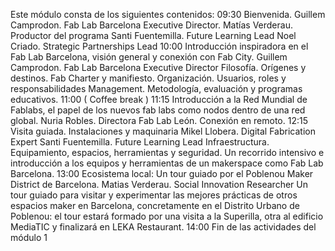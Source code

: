 Este módulo consta de los siguientes contenidos:
09:30	Bienvenida.
Guillem Camprodon. Fab Lab Barcelona Executive Director.
Matías Verderau. Productor del programa
Santi Fuentemilla. Future Learning Lead
Noel Criado. Strategic Partnerships Lead
10:00	Introducción inspiradora en el Fab Lab Barcelona, ​​visión general y conexión con Fab City.
	Guillem Camprodon. Fab Lab Barcelona Executive Director
Filosofía. Orígenes y destinos. Fab Charter y manifiesto.
Organización. Usuarios, roles y  responsabilidades
Management. Metodología, evaluación y programas educativos.
11:00 	( Coffee break )
11:15 	Introducción a la Red Mundial de Fablabs, el papel de los nuevos fab labs como nodos dentro de una red global.
Nuria Robles. Directora Fab Lab León. Conexión en remoto.
12:15 	Visita guiada. Instalaciones y maquinaria
	Mikel Llobera. Digital Fabrication Expert
Santi Fuentemilla. Future Learning Lead
Infraestructura. Equipamiento, espacios, herramientas y seguridad. Un recorrido intensivo e introducción a los equipos y herramientas de un makerspace como Fab Lab Barcelona.
13:00 	Ecosistema local: Un tour guiado por el Poblenou Maker District de Barcelona.
Matias Verderau. Social Innovation Researcher
Un tour guiado para visitar y experimentar las mejores prácticas de otros espacios maker en Barcelona, concretamente en el Distrito Urbano de Poblenou: el tour estará formado por una visita a la Superilla, otra al edificio MediaTIC y finalizará en LEKA Restaurant.
14:00 	Fin de las actividades del  módulo 1
